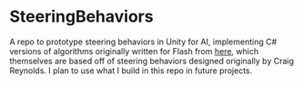 # SteeringBehaviors
A repo to prototype steering behaviors in Unity for AI, implementing C# versions of algorithms originally written for Flash from [here](https://gamedevelopment.tutsplus.com/series/understanding-steering-behaviors--gamedev-12732), which themselves are based off of steering behaviors designed originally by Craig Reynolds. I plan to use what I build in this repo in future projects.
